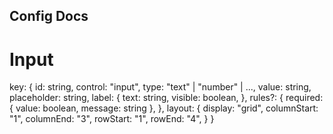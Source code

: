 ## Config Docs

# Input
key: {
  id: string,
  control: "input",
  type: "text" | "number" | ...,
  value: string,
  placeholder: string,
  label: {
    text: string,
    visible: boolean,
  },
  rules?: {
    required: {
      value: boolean,
      message: string
    },
  },
  layout: {
    display: "grid",
    columnStart: "1",
    columnEnd: "3",
    rowStart: "1",
    rowEnd: "4",
  }
}